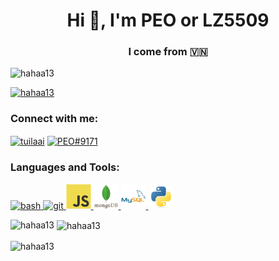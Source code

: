<h1 align="center">Hi 👋, I'm PEO or LZ5509</h1>
<h3 align="center">I come from 🇻🇳</h3>

<p align="left"> <img src="https://komarev.com/ghpvc/?username=hahaa13&label=Profile%20views&color=52d6fc&style=plastic" alt="hahaa13" /> </p>

<p align="left"> <a href="https://github.com/ryo-ma/github-profile-trophy"><img src="https://github-profile-trophy.vercel.app/?username=hahaa13" alt="hahaa13" /></a> </p>

<h3 align="left">Connect with me:</h3>
<p align="left">
<a href="https://fb.com/tuilaai" target="blank"><img align="center" src="https://raw.githubusercontent.com/rahuldkjain/github-profile-readme-generator/master/src/images/icons/Social/facebook.svg" alt="tuilaai" height="30" width="40" /></a>
<a href="https://discord.gg/PEO#9171" target="blank"><img align="center" src="https://raw.githubusercontent.com/rahuldkjain/github-profile-readme-generator/master/src/images/icons/Social/discord.svg" alt="PEO#9171" height="30" width="40" /></a>
</p>

<h3 align="left">Languages and Tools:</h3>
<p align="left"> <a href="https://www.gnu.org/software/bash/" target="_blank" rel="noreferrer"> <img src="https://www.vectorlogo.zone/logos/gnu_bash/gnu_bash-icon.svg" alt="bash" width="40" height="40"/> </a> <a href="https://git-scm.com/" target="_blank" rel="noreferrer"> <img src="https://www.vectorlogo.zone/logos/git-scm/git-scm-icon.svg" alt="git" width="40" height="40"/> </a> <a href="https://developer.mozilla.org/en-US/docs/Web/JavaScript" target="_blank" rel="noreferrer"> <img src="https://raw.githubusercontent.com/devicons/devicon/master/icons/javascript/javascript-original.svg" alt="javascript" width="40" height="40"/> </a> <a href="https://www.mongodb.com/" target="_blank" rel="noreferrer"> <img src="https://raw.githubusercontent.com/devicons/devicon/master/icons/mongodb/mongodb-original-wordmark.svg" alt="mongodb" width="40" height="40"/> </a> <a href="https://www.mysql.com/" target="_blank" rel="noreferrer"> <img src="https://raw.githubusercontent.com/devicons/devicon/master/icons/mysql/mysql-original-wordmark.svg" alt="mysql" width="40" height="40"/> </a> <a href="https://www.python.org" target="_blank" rel="noreferrer"> <img src="https://raw.githubusercontent.com/devicons/devicon/master/icons/python/python-original.svg" alt="python" width="40" height="40"/> </a> </p>

<p><img align="left" src="https://github-readme-stats.vercel.app/api/top-langs?username=hahaa13&show_icons=true&theme=dark&locale=vi&layout=compact" alt="hahaa13" /></p>

<p>&nbsp;<img align="center" src="https://github-readme-stats.vercel.app/api?username=hahaa13&show_icons=true&theme=dark&locale=vi" alt="hahaa13" /></p>

<p><img align="center" src="https://github-readme-streak-stats.herokuapp.com/?user=hahaa13&theme=dark" alt="hahaa13" /></p>
